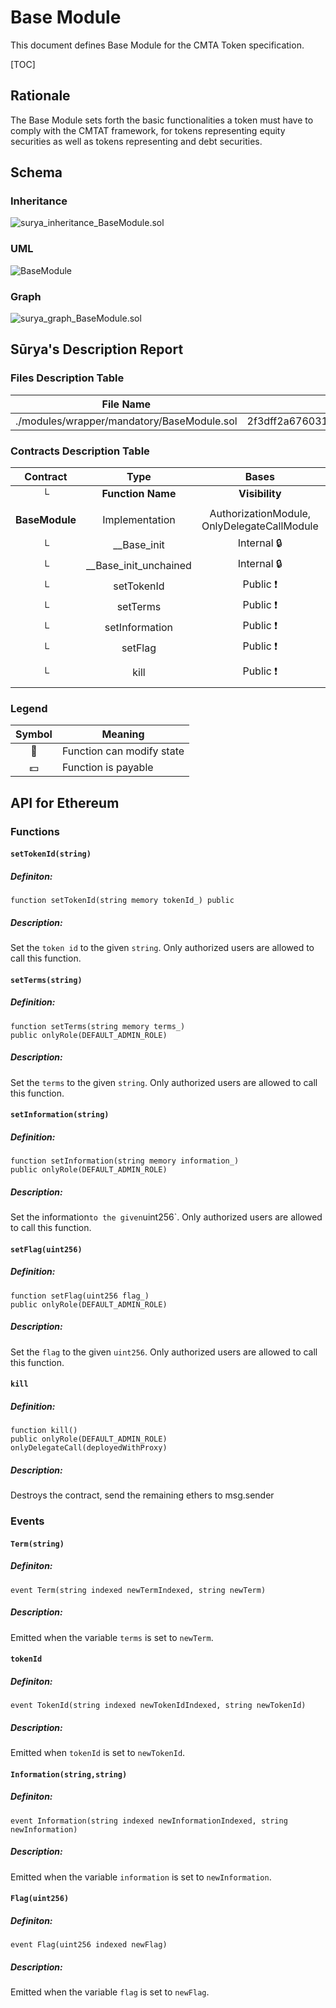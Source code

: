 # Base Module

This document defines Base Module for the CMTA Token specification.

[TOC]

## Rationale

The Base Module sets forth the basic functionalities a token must have to comply with the CMTAT framework, for tokens representing equity securities as well as tokens representing and debt securities. 

## Schema

### Inheritance

![surya_inheritance_BaseModule.sol](../../schema/surya_inheritance/surya_inheritance_BaseModule.sol.png)

### UML

![BaseModule](../../schema/sol2uml/mandatory/BaseModule.svg)

### Graph

![surya_graph_BaseModule.sol](../../schema/surya_graph/surya_graph_BaseModule.sol.png)

## Sūrya's Description Report

### Files Description Table


| File Name                                  | SHA-1 Hash                               |
| ------------------------------------------ | ---------------------------------------- |
| ./modules/wrapper/mandatory/BaseModule.sol | 2f3dff2a6760314b7469f2c1e95edc2a73709359 |


### Contracts Description Table


|    Contract    |         Type          |                    Bases                    |                |                           |
| :------------: | :-------------------: | :-----------------------------------------: | :------------: | :-----------------------: |
|       └        |   **Function Name**   |               **Visibility**                | **Mutability** |       **Modifiers**       |
|                |                       |                                             |                |                           |
| **BaseModule** |    Implementation     | AuthorizationModule, OnlyDelegateCallModule |                |                           |
|       └        |      __Base_init      |                 Internal 🔒                  |       🛑        |     onlyInitializing      |
|       └        | __Base_init_unchained |                 Internal 🔒                  |       🛑        |     onlyInitializing      |
|       └        |      setTokenId       |                  Public ❗️                   |       🛑        |         onlyRole          |
|       └        |       setTerms        |                  Public ❗️                   |       🛑        |         onlyRole          |
|       └        |    setInformation     |                  Public ❗️                   |       🛑        |         onlyRole          |
|       └        |        setFlag        |                  Public ❗️                   |       🛑        |         onlyRole          |
|       └        |         kill          |                  Public ❗️                   |       🛑        | onlyRole onlyDelegateCall |


### Legend

| Symbol | Meaning                   |
| :----: | ------------------------- |
|   🛑    | Function can modify state |
|   💵    | Function is payable       |



## API for Ethereum

### Functions

#### `setTokenId(string)`

##### Definiton:

```solidity
function setTokenId(string memory tokenId_) public
```

##### Description:

Set the `token id` to the given `string`.
Only authorized users are allowed to call this function.

#### `setTerms(string)`

##### Definition:

```solidity
function setTerms(string memory terms_) 
public onlyRole(DEFAULT_ADMIN_ROLE)
```

##### Description:

Set the `terms` to the given `string`.
Only authorized users are allowed to call this function.

#### `setInformation(string)`

##### Definition:

```solidity
function setInformation(string memory information_) 
public onlyRole(DEFAULT_ADMIN_ROLE) 
```

##### Description:

Set the information` to the given `uint256`.
Only authorized users are allowed to call this function.

#### `setFlag(uint256)`

##### Definition:

```solidity
function setFlag(uint256 flag_) 
public onlyRole(DEFAULT_ADMIN_ROLE)
```

##### Description:

Set the `flag` to the given `uint256`.
Only authorized users are allowed to call this function.

#### `kill`

##### Definition:

```solidity
function kill()
public onlyRole(DEFAULT_ADMIN_ROLE) onlyDelegateCall(deployedWithProxy)
```

##### Description:

Destroys the contract, send the remaining ethers to msg.sender

### Events

#### `Term(string)`

##### Definiton:

```solidity
event Term(string indexed newTermIndexed, string newTerm)
```

##### Description:

Emitted when the variable `terms` is set to `newTerm`.

#### `tokenId`

##### Definiton:

```solidity
event TokenId(string indexed newTokenIdIndexed, string newTokenId)
```

##### Description:

Emitted when `tokenId` is set to `newTokenId`.

#### `Information(string,string)`

##### Definiton:

```solidity
event Information(string indexed newInformationIndexed, string newInformation)
```

##### Description:

Emitted when the variable `information` is set to `newInformation`.

#### `Flag(uint256)`

##### Definiton:

```solidity
event Flag(uint256 indexed newFlag)
```

##### Description:

Emitted when the variable `flag` is set to `newFlag`.
